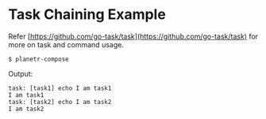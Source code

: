 # Task Chaining Example

Refer [https://github.com/go-task/task](https://github.com/go-task/task) for more on task and command usage.


```shell
$ planetr-compose 
```

Output:

```shell
task: [task1] echo I am task1
I am task1
task: [task2] echo I am task2
I am task2
```
